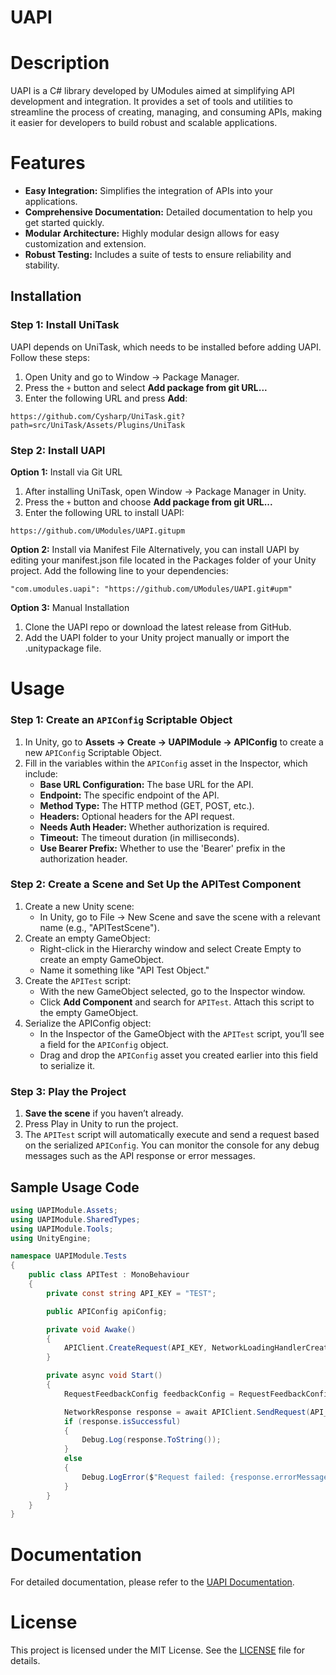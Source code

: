 # UAPI
# Description
UAPI is a C# library developed by UModules aimed at simplifying API development and integration. It provides a set of tools and utilities to streamline the process of creating, managing, and consuming APIs, making it easier for developers to build robust and scalable applications.

# Features
* **Easy Integration:** Simplifies the integration of APIs into your applications.
* **Comprehensive Documentation:** Detailed documentation to help you get started quickly.
* **Modular Architecture:** Highly modular design allows for easy customization and extension.
* **Robust Testing:** Includes a suite of tests to ensure reliability and stability.

## Installation
### Step 1: Install UniTask
UAPI depends on UniTask, which needs to be installed before adding UAPI. Follow these steps:
1. Open Unity and go to Window -> Package Manager.
2. Press the `+` button and select **Add package from git URL...**
3. Enter the following URL and press **Add**:
```
https://github.com/Cysharp/UniTask.git?path=src/UniTask/Assets/Plugins/UniTask
```

### Step 2: Install UAPI
**Option 1:** Install via Git URL
1. After installing UniTask, open Window -> Package Manager in Unity.
2. Press the `+` button and choose **Add package from git URL...**
3. Enter the following URL to install UAPI:
```
https://github.com/UModules/UAPI.gitupm
```

**Option 2:** Install via Manifest File
Alternatively, you can install UAPI by editing your manifest.json file located in the Packages folder of your Unity project.
Add the following line to your dependencies:
```
"com.umodules.uapi": "https://github.com/UModules/UAPI.git#upm"
```

**Option 3:** Manual Installation
1. Clone the UAPI repo or download the latest release from GitHub.
2. Add the UAPI folder to your Unity project manually or import the .unitypackage file.

# Usage
### Step 1: Create an `APIConfig` Scriptable Object
1. In Unity, go to **Assets -> Create -> UAPIModule -> APIConfig** to create a new `APIConfig` Scriptable Object.
2. Fill in the variables within the `APIConfig` asset in the Inspector, which include:
    * **Base URL Configuration:** The base URL for the API.
    * **Endpoint:** The specific endpoint of the API.
    * **Method Type:** The HTTP method (GET, POST, etc.).
    * **Headers:** Optional headers for the API request.
    * **Needs Auth Header:** Whether authorization is required.
    * **Timeout:** The timeout duration (in milliseconds).
    * **Use Bearer Prefix:** Whether to use the 'Bearer' prefix in the authorization header.
### Step 2: Create a Scene and Set Up the APITest Component
1. Create a new Unity scene:
    * In Unity, go to File -> New Scene and save the scene with a relevant name (e.g., "APITestScene").
2. Create an empty GameObject:
    * Right-click in the Hierarchy window and select Create Empty to create an empty GameObject.
    * Name it something like "API Test Object."
3. Create the `APITest` script:
    * With the new GameObject selected, go to the Inspector window.
    * Click **Add Component** and search for `APITest`. Attach this script to the empty GameObject.
4. Serialize the APIConfig object:
    * In the Inspector of the GameObject with the `APITest` script, you’ll see a field for the `APIConfig` object.
    * Drag and drop the `APIConfig` asset you created earlier into this field to serialize it.
### Step 3: Play the Project
1. **Save the scene** if you haven’t already.
2. Press Play in Unity to run the project.
3. The `APITest` script will automatically execute and send a request based on the serialized `APIConfig`. You can monitor the console for any debug messages such as the API response or error messages.

## Sample Usage Code
```C#
using UAPIModule.Assets;
using UAPIModule.SharedTypes;
using UAPIModule.Tools;
using UnityEngine;

namespace UAPIModule.Tests
{
    public class APITest : MonoBehaviour
    {
        private const string API_KEY = "TEST";

        public APIConfig apiConfig;

        private void Awake()
        {
            APIClient.CreateRequest(API_KEY, NetworkLoadingHandlerCreator.CreateAndGet());
        }

        private async void Start()
        {
            RequestFeedbackConfig feedbackConfig = RequestFeedbackConfig.InitializationFeedback;

            NetworkResponse response = await APIClient.SendRequest(API_KEY, apiConfig.Get(), feedbackConfig, null);
            if (response.isSuccessful)
            {
                Debug.Log(response.ToString());
            }
            else
            {
                Debug.LogError($"Request failed: {response.errorMessage}");
            }
        }
    }
}
```

# Documentation
For detailed documentation, please refer to the [UAPI Documentation](https://github.com/UModules/UAPI/wiki).

# License
This project is licensed under the MIT License. See the [LICENSE](https://github.com/UModules/UAPI/wiki/LICENSE) file for details.
